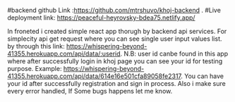 #backend github Link :https://github.com/mtrshuvo/khoj-backend . 
#Live deployment link: https://peaceful-heyrovsky-bdea75.netlify.app/

In froneted i created simple react app thorugh by backend api services.
For simplecity api get request where you can see single user input values list. by through this link:  https://whispering-beyond-41355.herokuapp.com/api/data/:userid. N.B: user id canbe found in this app where after successfully login in khoj page you can see your id for testing purpose. Example: https://whispering-beyond-41355.herokuapp.com/api/data/614e16e501cfa89058fe2317. You can have your id after successfully registration and sign in process. Also i make sure every error handled, If Some bugs happens let me know.
